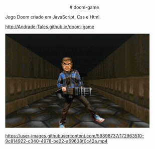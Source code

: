 <p align="center">
  # doom-game
  
Jogo Doom criado em JavaScript, Css e Html. 

http://Andrade-Tales.github.io/doom-game
  
  <img width="460" height="300" src="toReadme/slayer-dance.gif">

</p>

<p align="center">
  
https://user-images.githubusercontent.com/59898737/172963510-9c814922-c340-4978-be22-a69638f0c42a.mp4

</p>

